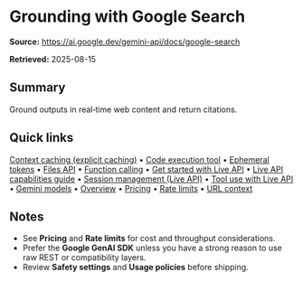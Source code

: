 # Grounding with Google Search

**Source:** https://ai.google.dev/gemini-api/docs/google-search

**Retrieved:** 2025-08-15

## Summary
Ground outputs in real‑time web content and return citations.

## Quick links
[Context caching (explicit caching)](caching.md) • [Code execution tool](code-execution.md) • [Ephemeral tokens](ephemeral-tokens.md) • [Files API](files.md) • [Function calling](function-calling.md) • [Get started with Live API](live.md) • [Live API capabilities guide](live-guide.md) • [Session management (Live API)](live-session.md) • [Tool use with Live API](live-tools.md) • [Gemini models](models.md) • [Overview](overview.md) • [Pricing](pricing.md) • [Rate limits](rate-limits.md) • [URL context](url-context.md)

## Notes
- See **Pricing** and **Rate limits** for cost and throughput considerations.
- Prefer the **Google GenAI SDK** unless you have a strong reason to use raw REST or compatibility layers.
- Review **Safety settings** and **Usage policies** before shipping.
